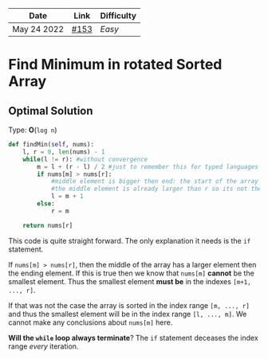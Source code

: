 | **Date**    | **Link**                                                                                | Difficulty |
| ----------- | --------------------------------------------------------------------------------------- | ---------- |
| May 24 2022 | [#153](https://leetcode.com/problems/find-minimum-in-rotated-sorted-array/submissions/) | *Easy*     |

# Find Minimum in rotated Sorted Array
## Optimal Solution

Type: **O**(`log n`)

```py
def findMin(self, nums):
    l, r = 0, len(nums) - 1
    while(l != r): #without convergence
        m = l + (r - l) / 2 #just to remember this for typed languages
        if nums[m] > nums[r]: 
            #middle element is bigger then end: the start of the array must be in nums[m+1:r]
            #the middle element is already larger than r so its not the smallest here
            l = m + 1
        else:
            r = m

    return nums[r]
```

This code is quite straight forward. The only explanation it needs is the `if` statement. 

If `nums[m] > nums[r]`, then the middle of the array has a larger element then the ending element. If this is true then we know that `nums[m]` **cannot** be the smallest element. Thus the smallest element **must be** in the indexes `[m+1, ..., r]`. 

If that was not the case the array is sorted in the index range `[m, ..., r]` and thus the smallest element will be in the index range `[l, ..., m]`. We cannot make any conclusions about `nums[m]` here. 

**Will the `while` loop always terminate**? The `if` statement deceases the index range *every* iteration.  